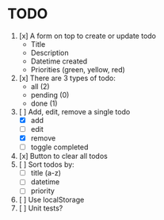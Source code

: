 # TODO

1. [x] A form on top to create or update todo
    * Title
    * Description
    * Datetime created
    * Priorities (green, yellow, red)
2. [x] There are 3 types of todo:
    * all (2)
    * pending (0)
    * done (1)
3. [ ] Add, edit, remove a single todo
    * [x] add
    * [ ] edit
    * [x] remove
    * [ ] toggle completed
4. [x] Button to clear all todos
5. [ ] Sort todos by:
    * [ ] title (a-z)
    * [ ] datetime
    * [ ] priority
6. [ ] Use localStorage
7. [ ] Unit tests?